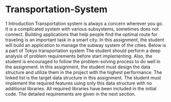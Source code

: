 # Transportation-System
1 Introduction
Transportation system is always a concern wherever you go. It is a complicated system with various subsystems,
sometimes does not connect. Building applications that help people find the optimal route for traveling is an
important task in a smart city. In this assignment, the student will build an application to manage the subway
system of the cities. Below is a part of Tokyo transportation system
The student should perform a deep analysis of problem requirements before start implementing. Also, the
student is encouraged to follow the problem-solving process to do well in the assignment. In this assignment,
the student must design the data structure and utilize them in the project with the highest performance. The
linked list is the target data structure in this assignment. The student must implement the required features
using only this data structure with no additional libraries. All required libraries have been included in the initial
code. The detailed requirements are given in the next section.
